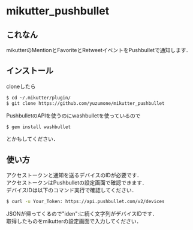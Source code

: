 # mikutter_pushbullet
## これなん
mikutterのMentionとFavoriteとRetweetイベントをPushbulletで通知します．

## インストール
cloneしたら
```sh
$ cd ~/.mikutter/plugin/
$ git clone https://github.com/yuzumone/mikutter_pushbullet
```
PushbulletのAPIを使うのにwashbulletを使っているので
```sh
$ gem install washbullet
```
とかもしてください．

## 使い方
アクセストークンと通知を送るデバイスのIDが必要です．  
アクセストークンはPushbulletの設定画面で確認できます．  
デバイスIDは以下のコマンド実行で確認してください．
```sh
$ curl -u Your_Token: https://api.pushbullet.com/v2/devices
```
JSONが帰ってくるので"iden":に続く文字列がデバイスIDです．  
取得したものをmikutterの設定画面で入力してください．
